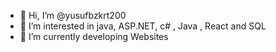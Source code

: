 - 👋 Hi, I’m @yusufbzkrt200
- 👀 I’m interested in java, ASP.NET, c# , Java , React and SQL
- 🌱 I’m currently developing Websites

<!---
yusufbzkrt200/yusufbzkrt200 is a ✨ special ✨ repository because its `README.md` (this file) appears on your GitHub profile.
You can click the Preview link to take a look at your changes.
--->
